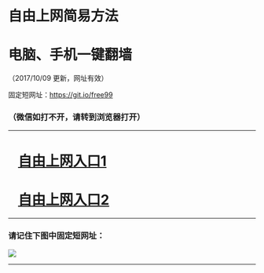 ﻿# 自由上网简易方法

# 电脑、手机一键翻墙

（2017/10/09 更新，网址有效）

固定短网址：https://git.io/free99

### （微信如打不开，请转到浏览器打开）


***





# &nbsp;&nbsp; <a href="http://ft184632778.fwq-tz-1001.info/fwqtz01.html?t=100900111425 " target="_blank">自由上网入口1</a>
# &nbsp;&nbsp; <a href="http://ft112535438.fwq-tz-1002.info/fwqtz02.html?t=100900117261 " target="_blank">自由上网入口2</a>
***

### 请记住下图中固定短网址：

<img src="https://s3-us-west-2.amazonaws.com/fwq-1001/yjfq-20170905okok.png" /> 


***


